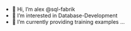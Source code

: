 - 👋 Hi, I’m alex  @sql-fabrik
- 👀 I’m interested in Database-Development
- 🌱 I’m currently providing training examples ...

